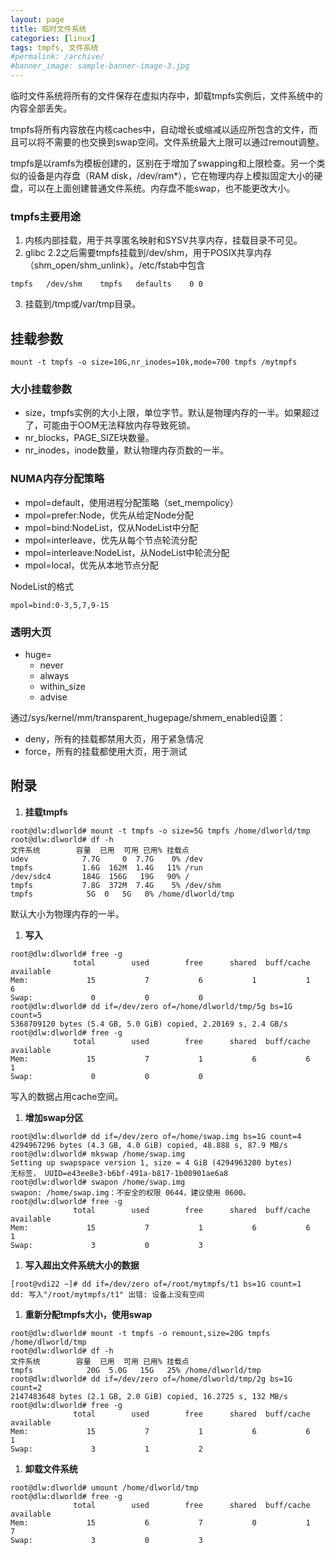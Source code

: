 ```yaml
---
layout: page
title: 临时文件系统
categories: [linux]
tags: tmpfs, 文件系统
#permalink: /archive/
#banner_image: sample-banner-image-3.jpg
---
```


临时文件系统将所有的文件保存在虚拟内存中，卸载tmpfs实例后，文件系统中的内容全部丢失。

tmpfs将所有内容放在内核caches中，自动增长或缩减以适应所包含的文件，而且可以将不需要的也交换到swap空间。文件系统最大上限可以通过remout调整。

tmpfs是以ramfs为模板创建的，区别在于增加了swapping和上限检查。另一个类似的设备是内存盘（RAM disk，/dev/ram*），它在物理内存上模拟固定大小的硬盘，可以在上面创建普通文件系统。内存盘不能swap，也不能更改大小。

### tmpfs主要用途

1. 内核内部挂载，用于共享匿名映射和SYSV共享内存，挂载目录不可见。
2. glibc 2.2之后需要tmpfs挂载到/dev/shm，用于POSIX共享内存（shm_open/shm_unlink）。/etc/fstab中包含

 ```
 tmpfs   /dev/shm    tmpfs   defaults    0 0
 ```

3. 挂载到/tmp或/var/tmp目录。


## 挂载参数

```
mount -t tmpfs -o size=10G,nr_inodes=10k,mode=700 tmpfs /mytmpfs
```

### 大小挂载参数
- size，tmpfs实例的大小上限，单位字节。默认是物理内存的一半。如果超过了，可能由于OOM无法释放内存导致死锁。
- nr_blocks，PAGE_SIZE块数量。
- nr_inodes，inode数量，默认物理内存页数的一半。

### NUMA内存分配策略
- mpol=default，使用进程分配策略（set_mempolicy）
- mpol=prefer:Node，优先从给定Node分配
- mpol=bind:NodeList，仅从NodeList中分配
- mpol=interleave，优先从每个节点轮流分配
- mpol=interleave:NodeList，从NodeList中轮流分配
- mpol=local，优先从本地节点分配

NodeList的格式

```
mpol=bind:0-3,5,7,9-15
```


### 透明大页

- huge=
  - never
  - always
  - within_size
  - advise

通过/sys/kernel/mm/transparent_hugepage/shmem_enabled设置：
  - deny，所有的挂载都禁用大页，用于紧急情况
  - force，所有的挂载都使用大页，用于测试


## 附录

1. **挂载tmpfs**

```
root@dlw:dlworld# mount -t tmpfs -o size=5G tmpfs /home/dlworld/tmp
root@dlw:dlworld# df -h
文件系统        容量  已用  可用 已用% 挂载点
udev            7.7G     0  7.7G    0% /dev
tmpfs           1.6G  162M  1.4G   11% /run
/dev/sdc4       184G  156G   19G   90% /
tmpfs           7.8G  372M  7.4G    5% /dev/shm
tmpfs            5G  0   5G   0% /home/dlworld/tmp
```
默认大小为物理内存的一半。

1. **写入**

```
root@dlw:dlworld# free -g
              total        used        free      shared  buff/cache   available
Mem:             15           7           6           1           1           6
Swap:             0           0           0
root@dlw:dlworld# dd if=/dev/zero of=/home/dlworld/tmp/5g bs=1G count=5
5368709120 bytes (5.4 GB, 5.0 GiB) copied, 2.20169 s, 2.4 GB/s
root@dlw:dlworld# free -g
              total        used        free      shared  buff/cache   available
Mem:             15           7           1           6           6           1
Swap:             0           0           0
```
写入的数据占用cache空间。

1. **增加swap分区**

```
root@dlw:dlworld# dd if=/dev/zero of=/home/swap.img bs=1G count=4
4294967296 bytes (4.3 GB, 4.0 GiB) copied, 48.888 s, 87.9 MB/s
root@dlw:dlworld# mkswap /home/swap.img 
Setting up swapspace version 1, size = 4 GiB (4294963200 bytes)
无标签， UUID=e43ee8e3-b6bf-491a-b817-1b08901ae6a8
root@dlw:dlworld# swapon /home/swap.img 
swapon: /home/swap.img：不安全的权限 0644，建议使用 0600。
root@dlw:dlworld# free -g
              total        used        free      shared  buff/cache   available
Mem:             15           7           1           6           6           1
Swap:             3           0           3
```

1. **写入超出文件系统大小的数据**

```
[root@vdi22 ~]# dd if=/dev/zero of=/root/mytmpfs/t1 bs=1G count=1
dd: 写入"/root/mytmpfs/t1" 出错: 设备上没有空间
```

1. **重新分配tmpfs大小，使用swap**

```
root@dlw:dlworld# mount -t tmpfs -o remount,size=20G tmpfs /home/dlworld/tmp
root@dlw:dlworld# df -h
文件系统        容量  已用  可用 已用% 挂载点
tmpfs            20G  5.0G   15G   25% /home/dlworld/tmp
root@dlw:dlworld# dd if=/dev/zero of=/home/dlworld/tmp/2g bs=1G count=2
2147483648 bytes (2.1 GB, 2.0 GiB) copied, 16.2725 s, 132 MB/s
root@dlw:dlworld# free -g
              total        used        free      shared  buff/cache   available
Mem:             15           7           1           6           6           1
Swap:             3           1           2
```

1. **卸载文件系统**

```
root@dlw:dlworld# umount /home/dlworld/tmp
root@dlw:dlworld# free -g
              total        used        free      shared  buff/cache   available
Mem:             15           6           7           0           1           7
Swap:             3           0           3
```


